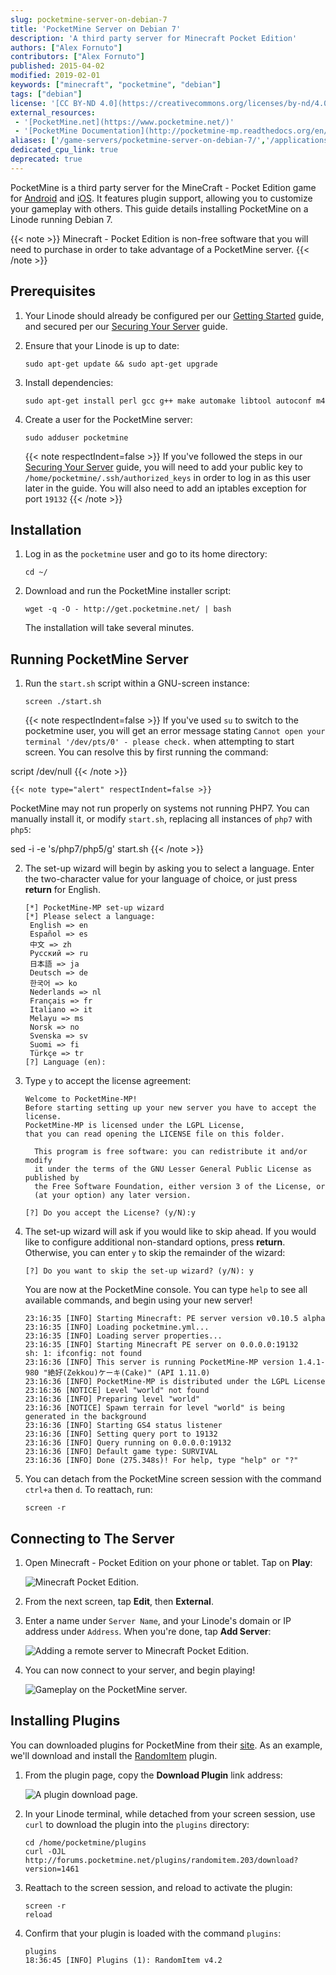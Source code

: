 ```yaml
---
slug: pocketmine-server-on-debian-7
title: 'PocketMine Server on Debian 7'
description: 'A third party server for Minecraft Pocket Edition'
authors: ["Alex Fornuto"]
contributors: ["Alex Fornuto"]
published: 2015-04-02
modified: 2019-02-01
keywords: ["minecraft", "pocketmine", "debian"]
tags: ["debian"]
license: '[CC BY-ND 4.0](https://creativecommons.org/licenses/by-nd/4.0)'
external_resources:
 - '[PocketMine.net](https://www.pocketmine.net/)'
 - '[PocketMine Documentation](http://pocketmine-mp.readthedocs.org/en/latest/)'
aliases: ['/game-servers/pocketmine-server-on-debian-7/','/applications/game-servers/pocketmine-server-on-debian-7/']
dedicated_cpu_link: true
deprecated: true
---
```


PocketMine is a third party server for the MineCraft - Pocket Edition game for [Android](https://play.google.com/store/apps/details?id=com.mojang.minecraftpe) and [iOS](https://itunes.apple.com/us/app/minecraft-pocket-edition/id479516143?mt=8). It features plugin support, allowing you to customize your gameplay with others. This guide details installing PocketMine on a Linode running Debian 7.

{{< note >}}
Minecraft - Pocket Edition is non-free software that you will need to purchase in order to take advantage of a PocketMine server.
{{< /note >}}

## Prerequisites

1.  Your Linode should already be configured per our [Getting Started](/docs/products/platform/get-started/) guide, and secured per our [Securing Your Server](/docs/products/compute/compute-instances/guides/set-up-and-secure/) guide.

2.  Ensure that your Linode is up to date:

        sudo apt-get update && sudo apt-get upgrade

3.  Install dependencies:

        sudo apt-get install perl gcc g++ make automake libtool autoconf m4

4.  Create a user for the PocketMine server:

        sudo adduser pocketmine

    {{< note respectIndent=false >}}
If you've followed the steps in our [Securing Your Server](/docs/products/compute/compute-instances/guides/set-up-and-secure/) guide, you will need to add your public key to `/home/pocketmine/.ssh/authorized_keys` in order to log in as this user later in the guide. You will also need to add an iptables exception for port `19132`
{{< /note >}}

## Installation

1.  Log in as the `pocketmine` user and go to its home directory:

        cd ~/

2.  Download and run the PocketMine installer script:

        wget -q -O - http://get.pocketmine.net/ | bash

    The installation will take several minutes.

## Running PocketMine Server

1.  Run the `start.sh` script within a GNU-screen instance:

        screen ./start.sh

    {{< note respectIndent=false >}}
If you've used `su` to switch to the pocketmine user, you will get an error message stating `Cannot open your terminal '/dev/pts/0' - please check.` when attempting to start screen. You can resolve this by first running the command:

script /dev/null
{{< /note >}}

    {{< note type="alert" respectIndent=false >}}
PocketMine may not run properly on systems not running PHP7. You can manually install it, or modify `start.sh`, replacing all instances of `php7` with `php5`:

sed -i -e 's/php7/php5/g' start.sh
{{< /note >}}

2.  The set-up wizard will begin by asking you to select a language. Enter the two-character value for your language of choice, or just press **return** for English.

        [*] PocketMine-MP set-up wizard
        [*] Please select a language:
         English => en
         Español => es
         中文 => zh
         Pyccĸий => ru
         日本語 => ja
         Deutsch => de
         한국어 => ko
         Nederlands => nl
         Français => fr
         Italiano => it
         Melayu => ms
         Norsk => no
         Svenska => sv
         Suomi => fi
         Türkçe => tr
        [?] Language (en):

3.  Type `y` to accept the license agreement:

        Welcome to PocketMine-MP!
        Before starting setting up your new server you have to accept the license.
        PocketMine-MP is licensed under the LGPL License,
        that you can read opening the LICENSE file on this folder.

          This program is free software: you can redistribute it and/or modify
          it under the terms of the GNU Lesser General Public License as published by
          the Free Software Foundation, either version 3 of the License, or
          (at your option) any later version.

        [?] Do you accept the License? (y/N):y

4.  The set-up wizard will ask if you would like to skip ahead. If you would like to configure additional non-standard options, press **return**. Otherwise, you can enter `y` to skip the remainder of the wizard:

        [?] Do you want to skip the set-up wizard? (y/N): y

    You are now at the PocketMine console. You can type `help` to see all available commands, and begin using your new server!

        23:16:35 [INFO] Starting Minecraft: PE server version v0.10.5 alpha
        23:16:35 [INFO] Loading pocketmine.yml...
        23:16:35 [INFO] Loading server properties...
        23:16:35 [INFO] Starting Minecraft PE server on 0.0.0.0:19132
        sh: 1: ifconfig: not found
        23:16:36 [INFO] This server is running PocketMine-MP version 1.4.1-980 "絶好(Zekkou)ケーキ(Cake)" (API 1.11.0)
        23:16:36 [INFO] PocketMine-MP is distributed under the LGPL License
        23:16:36 [NOTICE] Level "world" not found
        23:16:36 [INFO] Preparing level "world"
        23:16:36 [NOTICE] Spawn terrain for level "world" is being generated in the background
        23:16:36 [INFO] Starting GS4 status listener
        23:16:36 [INFO] Setting query port to 19132
        23:16:36 [INFO] Query running on 0.0.0.0:19132
        23:16:36 [INFO] Default game type: SURVIVAL
        23:16:36 [INFO] Done (275.348s)! For help, type "help" or "?"

5.  You can detach from the PocketMine screen session with the command `ctrl+a` then `d`. To reattach, run:

        screen -r

## Connecting to The Server

1.  Open Minecraft - Pocket Edition on your phone or tablet. Tap on **Play**:

    ![Minecraft Pocket Edition.](pocketmine-game-home.png)

2.  From the next screen, tap **Edit**, then **External**.


3.  Enter a name under `Server Name`, and your Linode's domain or IP address under `Address`. When you're done, tap **Add Server**:

    ![Adding a remote server to Minecraft Pocket Edition.](pocketmine-add-server.png)

4.  You can now connect to your server, and begin playing!

    ![Gameplay on the PocketMine server.](pocketmine-gameplay.png)

## Installing Plugins

You can downloaded plugins for PocketMine from their [site](http://forums.pocketmine.net/plugins/). As an example, we'll download and install the [RandomItem](http://forums.pocketmine.net/plugins/randomitem.203/) plugin.

1.  From the plugin page, copy the **Download Plugin** link address:

    ![A plugin download page.](pocketmine-plugin-page.png)

2.  In your Linode terminal, while detached from your screen session, use `curl` to download the plugin into the `plugins` directory:

        cd /home/pocketmine/plugins
        curl -OJL http://forums.pocketmine.net/plugins/randomitem.203/download?version=1461

3.  Reattach to the screen session, and reload to activate the plugin:

        screen -r
        reload

4.  Confirm that your plugin is loaded with the command `plugins`:

        plugins
        18:36:45 [INFO] Plugins (1): RandomItem v4.2
